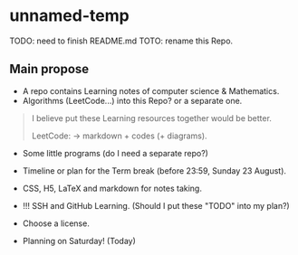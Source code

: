 # unnamed-temp

TODO: need to finish README.md
TOTO: rename this Repo.

## Main propose

- A repo contains Learning notes of computer science & Mathematics.
- Algorithms (LeetCode...) into this Repo? or a separate one.

> I believe put these Learning resources together would be better.
>
> LeetCode: -> markdown + codes (+ diagrams).

- Some little programs (do I need a separate repo?)
- Timeline or plan for the Term break (before 23:59, Sunday 23 August).
- CSS, H5, LaTeX and markdown for notes taking.

- !!! SSH and GitHub Learning. (Should I put these "TODO" into my plan?)

- Choose a license.

- Planning on Saturday! (Today)

